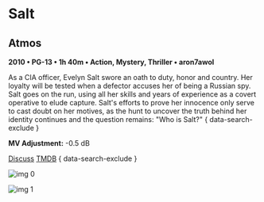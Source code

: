 # Salt

## Atmos

**2010 • PG-13 • 1h 40m • Action, Mystery, Thriller • aron7awol**

As a CIA officer, Evelyn Salt swore an oath to duty, honor and country. Her loyalty will be tested when a defector accuses her of being a Russian spy. Salt goes on the run, using all her skills and years of experience as a covert operative to elude capture. Salt's efforts to prove her innocence only serve to cast doubt on her motives, as the hunt to uncover the truth behind her identity continues and the question remains: "Who is Salt?"
{ data-search-exclude }

**MV Adjustment:** -0.5 dB

[Discuss](https://www.avsforum.com/threads/bass-eq-for-filtered-movies.2995212/post-58317086)  [TMDB](27576)
{ data-search-exclude }

![img 0](https://i.imgur.com/ywPCHlu.jpg)

![img 1](https://i.imgur.com/6Rum0NI.jpg)

